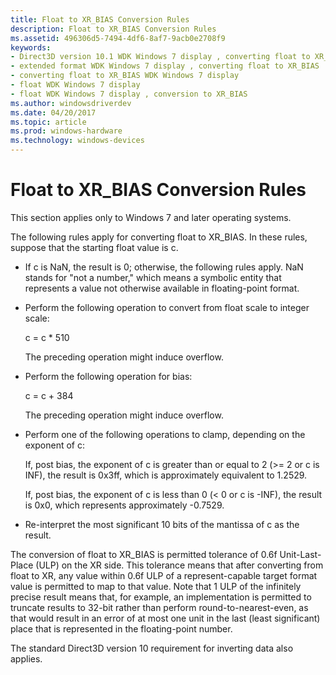```yaml
---
title: Float to XR_BIAS Conversion Rules
description: Float to XR_BIAS Conversion Rules
ms.assetid: 496306d5-7494-4df6-8af7-9acb0e2708f9
keywords:
- Direct3D version 10.1 WDK Windows 7 display , converting float to XR_BIAS
- extended format WDK Windows 7 display , converting float to XR_BIAS
- converting float to XR_BIAS WDK Windows 7 display
- float WDK Windows 7 display
- float WDK Windows 7 display , conversion to XR_BIAS
ms.author: windowsdriverdev
ms.date: 04/20/2017
ms.topic: article
ms.prod: windows-hardware
ms.technology: windows-devices
---
```


# Float to XR\_BIAS Conversion Rules


This section applies only to Windows 7 and later operating systems.

The following rules apply for converting float to XR\_BIAS. In these rules, suppose that the starting float value is c.

-   If c is NaN, the result is 0; otherwise, the following rules apply. NaN stands for "not a number," which means a symbolic entity that represents a value not otherwise available in floating-point format.

-   Perform the following operation to convert from float scale to integer scale:

    c = c \* 510

    The preceding operation might induce overflow.

-   Perform the following operation for bias:

    c = c + 384

    The preceding operation might induce overflow.

-   Perform one of the following operations to clamp, depending on the exponent of c:

    If, post bias, the exponent of c is greater than or equal to 2 (&gt;= 2 or c is INF), the result is 0x3ff, which is approximately equivalent to 1.2529.

    If, post bias, the exponent of c is less than 0 (&lt; 0 or c is -INF), the result is 0x0, which represents approximately -0.7529.

-   Re-interpret the most significant 10 bits of the mantissa of c as the result.

The conversion of float to XR\_BIAS is permitted tolerance of 0.6f Unit-Last-Place (ULP) on the XR side. This tolerance means that after converting from float to XR, any value within 0.6f ULP of a represent-capable target format value is permitted to map to that value. Note that 1 ULP of the infinitely precise result means that, for example, an implementation is permitted to truncate results to 32-bit rather than perform round-to-nearest-even, as that would result in an error of at most one unit in the last (least significant) place that is represented in the floating-point number.

The standard Direct3D version 10 requirement for inverting data also applies.

 

 





